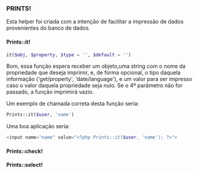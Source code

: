### PRINTS!

Esta helper foi criada com a intenção de facilitar a impressão de dados provenientes do banco de dados.

#### Prints::it!
```php
it($obj, $property, $type = '', $default = '')
```
Bom, essa função espera receber um objeto,uma string com o nome da propriedade que deseja imprimir, e, de forma opcional, o tipo daquela informação ('get/property', 'date/language'), e um valor para ser impresso caso o valor daquela propriedade seja nulo. Se o 4º parâmetro não for passado, a função imprimirá vazio.

Um exemplo de chamada correta desta função seria:
```php
Prints::it($user, 'name')
```
Uma boa aplicação seria:
```php
<input name="name" value="<?php Prints::it($user, 'name'); ?>">
```

#### Prints::check!
#### Prints::select!